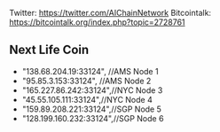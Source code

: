 Twitter: https://twitter.com/AIChainNetwork
Bitcointalk: https://bitcointalk.org/index.php?topic=2728761

## Next Life Coin

+  "138.68.204.19:33124", //AMS Node 1
+  "95.85.3.153:33124", //AMS Node 2
+  "165.227.86.242:33124",//NYC Node 3
+  "45.55.105.111:33124",//NYC Node 4
+  "159.89.208.221:33124",//SGP Node 5
+  "128.199.160.232:33124",//SGP Node 6
